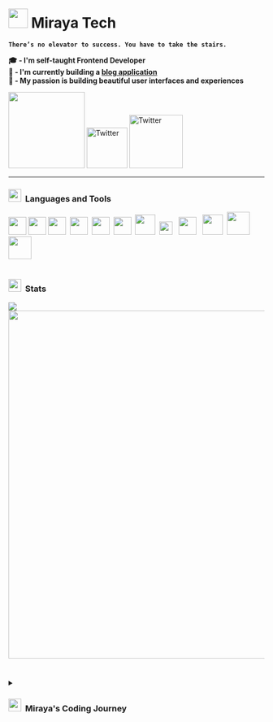  
# <img src="https://emojipedia-us.s3.dualstack.us-west-1.amazonaws.com/thumbs/120/apple/325/woman-technologist-medium-skin-tone_1f469-1f3fd-200d-1f4bb.png" width="38px" />   Miraya Tech
  
  
**`There’s no elevator to success. You have to take the stairs.`**  

**🎓 - I'm self-taught Frontend Developer**  <br />
**📝 - I'm currently building a <a href="https://github.com/mirayatech/Boruto">blog application</a>** <br /> 
**💙 - My passion is building beautiful user interfaces and experiences** <br />
 
 <a href="https://mirayatech.vercel.app/" target="_blank"> <img
    src="https://img.shields.io/badge/Personal Protfolio-1976D2?style=for-the-badge& logoColor=white"
   width="150px"
  /></a> <a href="https://www.tiktok.com/@mirayatech"   target="_blank"><img
    alt="Twitter"
    src="https://img.shields.io/badge/TikTok-%23000000.svg?style=for-the-badge&logo=TikTok&logoColor=white"
   width="80px"
  /></a> <a href="https://www.instagram.com/mirayatech/" target="_blank"> <img
    alt="Twitter"
    src="https://img.shields.io/badge/Instagram-%23E4405F.svg?style=for-the-badge&logo=Instagram&logoColor=white"
   width="105px" /></a>

---

### <img src="https://emojipedia-us.s3.dualstack.us-west-1.amazonaws.com/thumbs/120/facebook/327/hammer-and-pick_2692-fe0f.png"  width="25px"/>&nbsp; Languages and Tools


<img src="https://cdn-icons-png.flaticon.com/512/1051/1051277.png" width="35px" /> <img src="https://cdn-icons-png.flaticon.com/512/732/732190.png" width="35px" /> <img src="https://cdn-icons-png.flaticon.com/512/5968/5968358.png" width="35px" />&nbsp; <img src="https://cdn-icons-png.flaticon.com/512/5968/5968292.png" width="35px" />&nbsp; <img src="https://cdn-icons-png.flaticon.com/512/5968/5968381.png" width="35px" />&nbsp; <img src="https://seeklogo.com/images/F/framer-motion-logo-DA1E33CAA1-seeklogo.com.png" width="35px" />&nbsp;  <img src="https://upload.wikimedia.org/wikipedia/commons/thumb/a/a7/React-icon.svg/2300px-React-icon.svg.png" width="40px" /> &nbsp;<img src="https://firebase.google.com/static/downloads/brand-guidelines/PNG/logo-logomark.png" width="26px" />&nbsp; &nbsp;<img src="https://git-scm.com/images/logos/downloads/Git-Icon-1788C.png" width="35px" />&nbsp; &nbsp;<img src="https://seeklogo.com/images/M/material-ui-logo-5BDCB9BA8F-seeklogo.com.png" width="40px"/>&nbsp; <img src="https://upload.wikimedia.org/wikipedia/commons/a/ad/Figma-1-logo.png" width="45px" /><img src="https://seeklogo.com/images/T/tailwind-css-logo-5AD4175897-seeklogo.com.png" width="45px" />

#

### <img src="https://emojipedia-us.s3.dualstack.us-west-1.amazonaws.com/thumbs/120/apple/325/bar-chart_1f4ca.png" width="25px"/>&nbsp; Stats
<img src="https://github-profile-summary-cards.vercel.app/api/cards/profile-details?username=mirayatech&theme=vue"/> <img src="https://c.tenor.com/7oNk7m1KB5IAAAAC/demon-slayer-kimetsu-no-yaiba.gif" width="685px" />

 #
 
 <details>
 <summary><h3> <img src="https://emojipedia-us.s3.dualstack.us-west-1.amazonaws.com/thumbs/120/apple/325/rocket_1f680.png" width="25px"/>&nbsp; Miraya's Coding Journey</h3></summary>
 I’m Miraya, a 19 year old self-taught Frontend Developer. I found my passion in coding after discovering my brother doing it in 2020. 
I fell in love with the craft of being able to use my creativity to build stuff for the web. I'm really driven to learn and reach new heights in my software development career. It still fascinates me till today how software has enabled us human beings to do so many things. If I’m not doing anything coding related, I enjoy working out, reading, and drawing.







 

 
